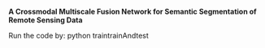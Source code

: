 **A Crossmodal Multiscale Fusion Network for Semantic Segmentation of Remote Sensing Data**

Run the code by: python traintrainAndtest
